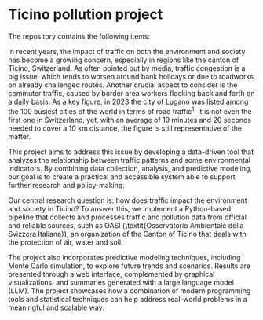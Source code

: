 # Ticino pollution project
The repository contains the following items:



In recent years, the impact of traffic on both the environment and society has become a growing concern, especially in regions like the canton of Ticino, Switzerland. As often pointed out by media, traffic congestion is a big issue, which tends to worsen around bank holidays or due to roadworks on already challenged routes. Another crucial aspect to consider is the commuter traffic, caused by border area workers flocking back and forth on a daily basis. As a key figure, in 2023 the city of Lugano was listed among the 100 busiest cities of the world in terms of road traffic$^1$. It is not even the first one in Switzerland, yet, with an average of 19 minutes and 20 seconds needed to cover a 10 km distance, the figure is still representative of the matter.

This project aims to address this issue by developing a data-driven tool that analyzes the relationship between traffic patterns and some environmental indicators. By combining data collection, analysis, and predictive modeling, our goal is to create a practical and accessible system able to support further research and policy-making.

Our central research question is: how does traffic impact the environment and society in Ticino? To answer this, we implement a Python-based pipeline that collects and processes traffic and pollution data from official and reliable sources, such as OASI (\textit{Osservatorio Ambientale della Svizzera Italiana}), an organization of the Canton of Ticino that deals with the protection of air, water and soil.

The project also incorporates predictive modeling techniques, including Monte Carlo simulation, to explore future trends and scenarios. Results are presented through a web interface, complemented by graphical visualizations, and summaries generated with a large language model (LLM). The project showcases how a combination of modern programming tools and statistical techniques can help address real-world problems in a meaningful and scalable way.

